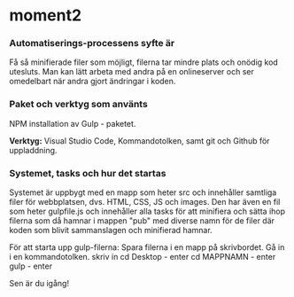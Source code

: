 ﻿# moment2
 
### Automatiserings-processens syfte är ###
Få så minifierade filer som möjligt, filerna tar mindre plats och onödig kod utesluts. 
Man kan lätt arbeta med andra på en onlineserver och ser omedelbart när andra gjort ändringar i koden.

### Paket och verktyg som använts ### 
NPM installation av Gulp - paketet.

**Verktyg:** Visual Studio Code, Kommandotolken, samt git och Github för uppladdning. 

### Systemet, tasks och hur det startas ###

Systemet är uppbygt med en mapp som heter src och innehåller samtliga filer för webbplatsen, dvs. HTML, CSS, JS och images. 
Den har även en fil som heter gulpfile.js och innehåller alla tasks för att minifiera och sätta ihop filerna som då hamnar i mappen "pub" med diverse namn för de filer där koden som blivit sammanslagen och minifierad hamnar. 

För att starta upp gulp-filerna: 
Spara filerna i en mapp på skrivbordet. 
Gå in i en kommandotolken. 
skriv in cd Desktop - enter 
cd MAPPNAMN - enter 
gulp - enter 

Sen är du igång! 
